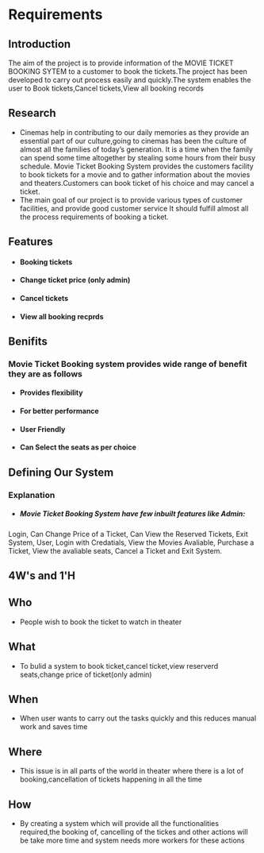 # Requirements

##  Introduction 

The aim of the project is to provide information of the MOVIE TICKET BOOKING SYTEM to a customer to book the tickets.The project has been developed to carry out process easily and quickly.The system enables the user to Book tickets,Cancel tickets,View all booking records

##  Research

* Cinemas help in contributing to our daily memories as they provide an essential part of our culture,going to cinemas has been the culture of almost all the families of today’s generation. It is a time when the family can spend some time altogether by stealing some hours from their busy schedule. Movie Ticket Booking System provides the customers facility to book tickets for a movie and to gather information about the movies and theaters.Customers can book ticket of his choice and may cancel a ticket.
* The main goal of our project is to provide various types of customer facilities, and provide good  customer service It should fulfill almost all the process requirements of booking a ticket.

##  Features

* ####  Booking tickets
* ####  Change ticket price (only admin)
* ####  Cancel tickets
* ####  View all booking recprds

##  Benifits

### Movie Ticket Booking system provides wide range of benefit they are as follows
* ####  Provides flexibility
* ####  For better performance
* ####  User Friendly
* ####  Can Select the seats as per choice

##  Defining Our System

### Explanation
* ##### Movie Ticket Booking System have few inbuilt features like Admin:
Login, Can Change Price of a Ticket, Can View the Reserved Tickets, Exit System, User, Login with Credatials, View the Movies Avaliable, Purchase a Ticket, View the avaliable seats, Cancel a Ticket and Exit System.

##  4W's and 1'H
##  Who
* People wish to book the ticket to watch in theater
##  What

* To bulid a system to book ticket,cancel ticket,view reserverd seats,change price of ticket(only admin)

##  When

* When user wants to carry out the tasks quickly and this reduces manual work and saves time

##  Where

* This issue is in all parts of the world in theater where there is a lot of booking,cancellation of tickets happening in all the time

##  How

* By creating a system which will provide all the functionalities required,the booking of, cancelling of the tickes and other actions will be take more time and system needs more workers for these actions
